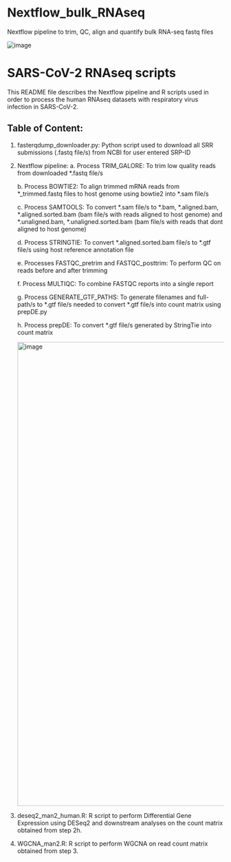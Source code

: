 # Nextflow_bulk_RNAseq
Nextflow pipeline to trim, QC, align and quantify bulk RNA-seq fastq files

![image](https://github.com/user-attachments/assets/7a29336a-3cc9-4cb3-88b4-fd50bd70bd49)


# SARS-CoV-2 RNAseq scripts
This README file describes the Nextflow pipeline and R scripts used in order to process the human RNAseq datasets with respiratory virus infection in SARS-CoV-2.

## Table of Content:

1. fasterqdump_downloader.py: Python script used to download all SRR submissions (.fastq file/s) from NCBI for user entered SRP-ID

2. Nextflow pipeline: 
   a. Process TRIM_GALORE: To trim low quality reads from downloaded *.fastq file/s

   b. Process BOWTIE2: To align trimmed mRNA reads from *_trimmed.fastq files to host genome using bowtie2 into *.sam file/s

   c. Process SAMTOOLS: To convert *.sam file/s to *.bam, *.aligned.bam, *.aligned.sorted.bam (bam file/s with reads aligned to host genome) and *.unaligned.bam, *.unaligned.sorted.bam (bam file/s with reads that dont aligned to host genome)

   d. Process STRINGTIE: To convert *.aligned.sorted.bam file/s to *.gtf file/s using host reference annotation file

   e. Processes FASTQC_pretrim and FASTQC_posttrim: To perform QC on reads before and after trimming

   f. Process MULTIQC: To combine FASTQC reports into a single report

   g. Process GENERATE_GTF_PATHS: To generate filenames and full-path/s to *.gtf file/s needed to convert *.gtf file/s into count matrix using prepDE.py

   h. Process prepDE: To convert *.gtf file/s generated by StringTie into count matrix
   
   <img width="1077" alt="image" src="https://github.com/user-attachments/assets/741282f3-6864-4e46-9ebe-b50d4e1cdf5c">

4. deseq2_man2_human.R: R script to perform Differential Gene Expression using DESeq2 and downstream analyses on the count matrix obtained from step 2h.

5. WGCNA_man2.R: R script to perform WGCNA on read count matrix obtained from step 3.





